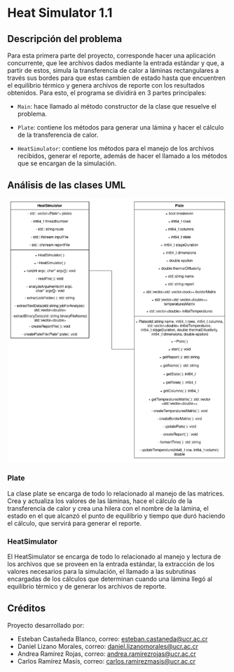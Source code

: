 # **Heat Simulator 1.1**

## Descripción del problema

Para esta primera parte del proyecto, corresponde hacer una aplicación concurrente, que lee archivos dados mediante la entrada estándar y que, a partir de estos, simula la transferencia de calor a láminas rectangulares a través sus bordes para que estas cambien de estado hasta que encuentren el equilibrio térmico y genera archivos de reporte con los resultados obtenidos. Para esto, el programa se dividirá en 3 partes principales:

* ```Main```: hace llamado al método constructor de la clase que resuelve el problema.

* ```Plate```: contiene los métodos para generar una lámina y hacer el cálculo de la transferencia de calor.

* ```HeatSimulator```: contiene los métodos para el manejo de los archivos recibidos, generar el reporte, además de hacer el llamado a los métodos que se encargan de la simulación. 

## Análisis de las clases UML

![Diagrama_de_clases_UML](../img/Diagrama_UML_primer_avance.png)

### Plate

La clase plate se encarga de todo lo relacionado al manejo de las matrices. Crea y actualiza los valores de las láminas, hace el cálculo de la transferencia de calor y crea una hilera con el nombre de la lámina, el estado en el que alcanzó el punto de equilibrio y tiempo que duró haciendo el cálculo, que servirá para generar el reporte. 

### HeatSimulator

El HeatSimulator se encarga de todo lo relacionado al manejo y lectura de los archivos que se proveen en la entrada estándar, la extracción de los valores necesarios para la simulación, el llamado a las subrutinas encargadas de los cálculos que determinan cuando una lámina llegó al equilibrio térmico y de generar los archivos de reporte.


## Créditos

Proyecto desarrollado por:

* Esteban Castañeda Blanco, correo: esteban.castaneda@ucr.ac.cr
* Daniel Lizano Morales, correo: daniel.lizanomorales@ucr.ac.cr
* Andrea Ramírez Rojas, correo: andrea.ramirezrojas@ucr.ac.cr
* Carlos Ramírez Masís, correo: carlos.ramirezmasis@ucr.ac.cr
